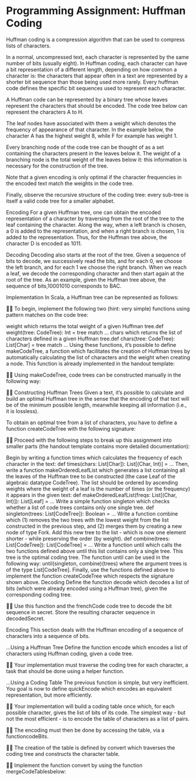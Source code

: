 # Programming Assignment: Huffman Coding

Huffman coding is a compression algorithm that can be used to compress lists of characters.

In a normal, uncompressed text, each character is represented by the same number of bits (usually eight). In Huffman coding, each character can have a bit representation of a different length, depending on how common a character is: the characters that appear often in a text are represented by a shorter bit sequence than those being used more rarely. Every huffman code defines the specific bit sequences used to represent each character.

A Huffman code can be represented by a binary tree whose leaves represent the characters that should be encoded. The code tree below can represent the characters A to H.


The leaf nodes have associated with them a weight which denotes the frequency of appearance of that character. In the example below, the character A has the highest weight 8, while F for example has weight 1.

Every branching node of the code tree can be thought of as a set containing the characters present in the leaves below it. The weight of a branching node is the total weight of the leaves below it: this information is necessary for the construction of the tree.

Note that a given encoding is only optimal if the character frequencies in the encoded text match the weights in the code tree.

Finally, observe the recursive structure of the coding tree: every sub-tree is itself a valid code tree for a smaller alphabet.

Encoding
For a given Huffman tree, one can obtain the encoded representation of a character by traversing from the root of the tree to the leaf containing the character. Along the way, when a left branch is chosen, a 0 is added to the representation, and when a right branch is chosen, 1 is added to the representation. Thus, for the Huffman tree above, the character D is encoded as 1011.

Decoding
Decoding also starts at the root of the tree. Given a sequence of bits to decode, we successively read the bits, and for each 0, we choose the left branch, and for each 1 we choose the right branch. When we reach a leaf, we decode the corresponding character and then start again at the root of the tree. As an example, given the Huffman tree above, the sequence of bits,10001010 corresponds to BAC.

Implementation
In Scala, a Huffman tree can be represented as follows:


To begin, implement the following two (hint: very simple) functions using pattern matches on the code tree:

weight which returns the total weight of a given Huffman tree.def weight(tree: CodeTree): Int = tree match ...
chars which returns the list of characters defined in a given Huffman tree.def chars(tree: CodeTree): List[Char] = tree match ...
Using these functions, it’s possible to define makeCodeTree, a function which facilitates the creation of Huffman trees by automatically calculating the list of characters and the weight when creating a node. This function is already implemented in the handout template:


Using makeCodeTree, code trees can be constructed manually in the following way:


Constructing Huffman Trees
Given a text, it’s possible to calculate and build an optimal Huffman tree in the sense that the encoding of that text will be of the minimum possible length, meanwhile keeping all information (i.e., it is lossless).

To obtain an optimal tree from a list of characters, you have to define a function createCodeTree with the following signature:


Proceed with the following steps to break up this assignment into smaller parts (the handout template contains more detailed documentation):

Begin by writing a function times which calculates the frequency of each character in the text: def times(chars: List[Char]): List[(Char, Int)] = ...
Then, write a function makeOrderedLeafList which generates a list containing all the leaves of the Huffman tree to be constructed (the case Leaf of the algebraic datatype CodeTree). The list should be ordered by ascending weights where the weight of a leaf is the number of times (or the frequency) it appears in the given text: def makeOrderedLeafList(freqs: List[(Char, Int)]): List[Leaf] = ...
Write a simple function singleton which checks whether a list of code trees contains only one single tree. def singleton(trees: List[CodeTree]): Boolean = ...
Write a function combine which (1) removes the two trees with the lowest weight from the list constructed in the previous step, and (2) merges them by creating a new node of type Fork. Add this new tree to the list - which is now one element shorter - while preserving the order (by weight). def combine(trees: List[CodeTree]): List[CodeTree] = ...
Write a function until which calls the two functions defined above until this list contains only a single tree. This tree is the optimal coding tree. The function until can be used in the following way: until(singleton, combine)(trees) where the argument trees is of the type List[CodeTree].
Finally, use the functions defined above to implement the function createCodeTree which respects the signature shown above.
Decoding
Define the function decode which decodes a list of bits (which were already encoded using a Huffman tree), given the corresponding coding tree.


Use this function and the frenchCode code tree to decode the bit sequence in secret. Store the resulting character sequence in decodedSecret.

Encoding
This section deals with the Huffman encoding of a sequence of characters into a sequence of bits.

…Using a Huffman Tree
Define the function encode which encodes a list of characters using Huffman coding, given a code tree.


Your implementation must traverse the coding tree for each character, a task that should be done using a helper function.

…Using a Coding Table
The previous function is simple, but very inefficient. You goal is now to define quickEncode which encodes an equivalent representation, but more efficiently.


Your implementation will build a coding table once which, for each possible character, gives the list of bits of its code. The simplest way - but not the most efficient - is to encode the table of characters as a list of pairs.


The encoding must then be done by accessing the table, via a functioncodeBits.


The creation of the table is defined by convert which traverses the coding tree and constructs the character table.


Implement the function convert by using the function mergeCodeTablesbelow:

